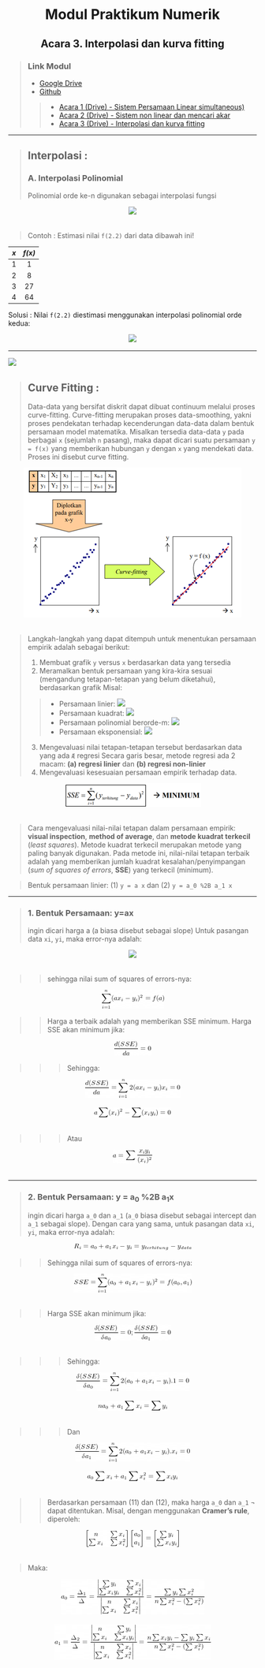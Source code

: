 <center> <h1> Modul Praktikum Numerik </h1> </center>
<center> <h2> Acara 3. Interpolasi dan kurva fitting </h2> </center>

> ### Link Modul
> * [Google Drive](https://drive.google.com/drive/folders/1uMaBNZ2VWBWpx080plEPaRVnLfh66UfH?usp=sharing)
> * [Github](https://github.com/FajrulHQ/Prakt-Numerik)
>>  * [Acara 1 (Drive) - Sistem Persamaan Linear simultaneous)](https://drive.google.com/drive/u/0/folders/1183IOE2AyPF-gyQVuzTEYEBTQUtLgtzp)
>>  * [Acara 2 (Drive) - Sistem non linear dan mencari akar](https://drive.google.com/drive/folders/1uMaBNZ2VWBWpx080plEPaRVnLfh66UfH?usp=sharing)
>>  * [Acara 3 (Drive) - Interpolasi dan kurva fitting](https://drive.google.com/drive/folders/1uMaBNZ2VWBWpx080plEPaRVnLfh66UfH?usp=sharing)

---

> ## Interpolasi :
> ### A. Interpolasi Polinomial
> Polinomial orde ke-n digunakan sebagai interpolasi fungsi
<center>
<img src="https://render.githubusercontent.com/render/math?math=f(x)=b_0 %2Bb_1x %2Bb_2x^2 %2Bb_3x^3%2B\cdots%2Bb_nx^n ">
</center><br>

> Contoh :
Estimasi nilai `f(2.2)` dari data dibawah ini!
<center>

| _x_ | _f(x)_ |
|:----:|:----:|
| 1 | 1 |
| 2 | 8 |
| 3 | 27 |
| 4 | 64 |
</center>

Solusi :
Nilai `f(2.2)` diestimasi menggunakan interpolasi polinomial orde kedua:
<center>
<img src="https://render.githubusercontent.com/render/math?math=f(x)=b_0%2Bb_1x%2Bb_2x^2 ">
</center>

---
<img src="https://render.githubusercontent.com/render/math?math= ">

> ## Curve Fitting :
> Data-data yang bersifat diskrit dapat dibuat continuum melalui proses curve-fitting. Curve-fitting merupakan proses data-smoothing, yakni proses pendekatan terhadap kecenderungan data-data dalam bentuk persamaan model matematika.
Misalkan tersedia data-data `y` pada berbagai `x` (sejumlah `n` pasang), maka dapat dicari suatu persamaan `y = f(x)` yang memberikan hubungan `y` dengan `x` yang mendekati data. Proses ini disebut curve fitting.

<center>
<img alt="Acara 3" src = "https://github.com/FajrulHQ/pict/blob/main/Acara%203/Picture1.png?raw=true">
</center><br>

> Langkah-langkah yang dapat ditempuh untuk menentukan persamaan empirik adalah sebagai berikut: 
>1.	Membuat grafik `y` versus `x` berdasarkan data yang tersedia
>1.	Meramalkan bentuk persamaan yang kira-kira sesuai (mengandung tetapan-tetapan yang belum diketahui), berdasarkan grafik Misal: 
>>  *  Persamaan linier: <img src="https://render.githubusercontent.com/render/math?math=y=ax%20,%20y = a_0 %2B a_1x">
>>  *  Persamaan kuadrat: <img src="https://render.githubusercontent.com/render/math?math=y = a_0%2Ba_1x%2Ba_2x^2"> 
>>  *   Persamaan polinomial berorde-m: <img src="https://render.githubusercontent.com/render/math?math=y = a_0%2Ba_1 x%2Ba_2 x^2%2B... %2B a_{m-1} x^{m-1}%2Ba_m x^m">
>>  *   Persamaan eksponensial: <img src="https://render.githubusercontent.com/render/math?math=y = a e^{bx}"> 
>3.	Mengevaluasi nilai tetapan-tetapan tersebut berdasarkan data yang ada `Æ` regresi Secara garis besar, metode regresi ada 2 macam: __(a) regresi linier__ dan __(b) regresi non-linier__ 
>4.	Mengevaluasi kesesuaian persamaan empirik terhadap data. 

<center>
<img alt="Acara 3" src = "https://github.com/FajrulHQ/pict/blob/main/Acara%203/Picture2.png?raw=true">
</center><br>

> Cara mengevaluasi nilai-nilai tetapan dalam persamaan empirik: __visual inspection__, __method of average__, dan __metode kuadrat terkecil__ (_least squares_). Metode kuadrat terkecil merupakan metode yang paling banyak digunakan. Pada metode ini, nilai-nilai tetapan terbaik adalah yang memberikan jumlah kuadrat kesalahan/penyimpangan (_sum of squares of errors_, __SSE__) yang terkecil (minimum).

>Bentuk persamaan linier: (1) `y = a x` dan (2) `y = a_0 %2B a_1 x`

---

> ### 1. Bentuk Persamaan: y=ax
> ingin dicari harga a (a biasa disebut sebagai slope)
Untuk pasangan data `xi`, `yi`, maka error-nya adalah:
<center><img src="https://render.githubusercontent.com/render/math?math=R_i=a x_i- y_i	=y_{terhitung }- y_{data}"></center><br>

>> sehingga nilai sum of squares of errors-nya: 
<center>
<img alt="Acara 3" src = "https://github.com/FajrulHQ/pict/blob/main/Acara%203/Picture3.png?raw=true"><br>
</center>

>> Harga a terbaik adalah yang memberikan SSE minimum. Harga SSE akan minimum jika:
<center>
<img alt="Acara 3" src = "https://github.com/FajrulHQ/pict/blob/main/Acara%203/Picture4.png?raw=true" >
</center>

>>> Sehingga: 
<center>
<img alt="Acara 3" src = "https://github.com/FajrulHQ/pict/blob/main/Acara%203/Picture5.png?raw=true" >
</center><br> 
<center>
<img alt="Acara 3" src = "https://github.com/FajrulHQ/pict/blob/main/Acara%203/Picture6.png?raw=true" >
</center><br>

>>> Atau 
<center>
<img alt="Acara 3" src = "https://github.com/FajrulHQ/pict/blob/main/Acara%203/Picture7.png?raw=true" >
</center><br>

---

> ### 2.  Bentuk Persamaan: y = a<sub>0</sub> %2B a<sub>1</sub>x
> ingin dicari harga `a_0` dan `a_1` (`a_0` biasa disebut sebagai intercept dan `a_1` sebagai slope). Dengan cara yang sama, untuk pasangan data `xi`, `yi`, maka error-nya adalah:
<center>
<img alt="Acara 3" src = "https://github.com/FajrulHQ/pict/blob/main/Acara%203/Picture8.png?raw=true" >
</center>

>> Sehingga nilai sum of squares of errors-nya:
<center>
<img alt="Acara 3" src = "https://github.com/FajrulHQ/pict/blob/main/Acara%203/Picture9.png?raw=true" >
</center><br>

>> Harga SSE akan minimum jika: 

<center>
<img alt="Acara 3" src = "https://github.com/FajrulHQ/pict/blob/main/Acara%203/Picture10.png?raw=true" >
</center><br>

>>> Sehingga:

<center>
<img alt="Acara 3" src = "https://github.com/FajrulHQ/pict/blob/main/Acara%203/Picture11.png?raw=true" >
</center><br>

<center>
<img alt="Acara 3" src = "https://github.com/FajrulHQ/pict/blob/main/Acara%203/Picture12.png?raw=true" >
</center><br>

>>> Dan 

<center>
<img alt="Acara 3" src = "https://github.com/FajrulHQ/pict/blob/main/Acara%203/Picture13.png?raw=true" >
</center><br>

<center>
<img alt="Acara 3" src = "https://github.com/FajrulHQ/pict/blob/main/Acara%203/Picture14.png?raw=true" >
</center><br>

>> Berdasarkan persamaan (11) dan (12), maka harga `a_0` dan `a_1` ¬ dapat ditentukan. Misal, dengan menggunakan __Cramer’s rule__, diperoleh:

<center>
<img alt="Acara 3" src = "https://github.com/FajrulHQ/pict/blob/main/Acara%203/Picture15.png?raw=true" >
</center><br>

> Maka:

<center>
<img alt="Acara 3" src = "https://github.com/FajrulHQ/pict/blob/main/Acara%203/Picture16.png?raw=true" >
</center><br>

<center>
<img alt="Acara 3" src = "https://github.com/FajrulHQ/pict/blob/main/Acara%203/Picture17.png?raw=true" >
</center>